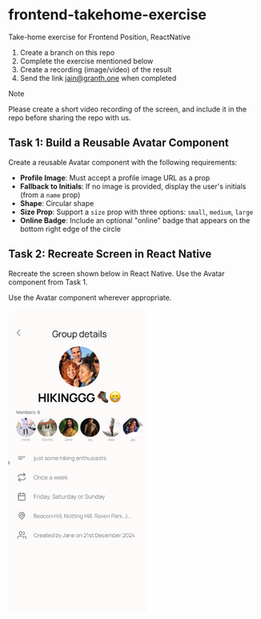 # frontend-takehome-exercise
Take-home exercise for Frontend Position, ReactNative

1. Create a branch on this repo
2. Complete the exercise mentioned below
3. Create a recording (image/video) of the result
4. Send the link [jain@granth.one](mailto:jain@granth.one) when completed

> [!NOTE]
> Please create a short video recording of the screen, and include it in the repo before sharing the repo with us.

## Task 1: Build a Reusable Avatar Component

Create a reusable Avatar component with the following requirements:

- **Profile Image**: Must accept a profile image URL as a prop
- **Fallback to Initials**: If no image is provided, display the user's initials (from a `name` prop)
- **Shape**: Circular shape
- **Size Prop**: Support a `size` prop with three options: `small`, `medium`, `large`
- **Online Badge**: Include an optional "online" badge that appears on the bottom right edge of the circle

## Task 2: Recreate Screen in React Native

Recreate the screen shown below in React Native. Use the Avatar component from Task 1. 

Use the Avatar component wherever appropriate.

![Screen Design](screen-image.png)


